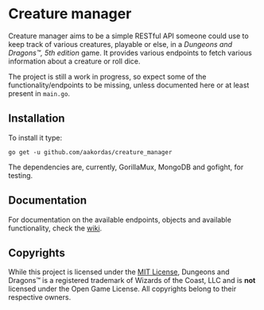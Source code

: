# Creature manager

Creature manager aims to be a simple RESTful API someone could use to keep track
of various creatures, playable or else, in a _Dungeons and Dragons™, 5th
edition_ game. It provides various endpoints to fetch various information about
a creature or roll dice.

The project is still a work in progress, so expect some of the
functionality/endpoints to be missing, unless documented here or at least
present in `main.go`.

## Installation

To install it type:

    go get -u github.com/aakordas/creature_manager

The dependencies are, currently, GorillaMux, MongoDB and gofight, for testing.

## Documentation

For documentation on the available endpoints, objects and available
functionality, check the
[wiki](https://github.com/aakordas/creature_manager/wiki).

## Copyrights

While this project is licensed under the [MIT
License](https://github.com/aakordas/creature_manager/blob/master/LICENSE),
Dungeons and Dragons™ is a registered trademark of Wizards of the Coast, LLC
and is **not** licensed under the Open Game License. All copyrights belong to
their respective owners.
